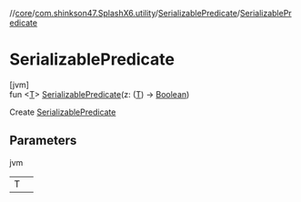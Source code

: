 //[core](../../../index.md)/[com.shinkson47.SplashX6.utility](../index.md)/[SerializablePredicate](index.md)/[SerializablePredicate](-serializable-predicate.md)

# SerializablePredicate

[jvm]\
fun &lt;[T](index.md)&gt; [SerializablePredicate](-serializable-predicate.md)(z: ([T](index.md)) -&gt; [Boolean](https://kotlinlang.org/api/latest/jvm/stdlib/kotlin/-boolean/index.html))

Create [SerializablePredicate](index.md)

## Parameters

jvm

| | |
|---|---|
| T |  |
